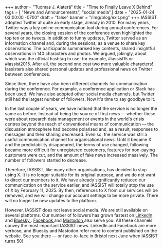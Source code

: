 +++
author = "Tuomas J. Alaterä"
title = "Time to Finally Leave X Behind"
tags = [ "News and Announcements", "social media",]
date = "2025-01-24 03:00:00 -0700"
draft = "false"
banner = "/img/blog/exit.png"
+++
IASSIST adopted Twitter at quite an early stage, already in 2010. For many years, Twitter was a key online communication tool during annual conferences. For several years, the closing session of the conference even highlighted the top ten or so tweets. In addition to funny updates, Twitter served as an information channel and, during the sessions, as a venue to share key observations. The participants summarised key contents, shared insightful observations in 140 characters and photos. We argued, jokingly, about which was the official hashtag to use: for example, #iassist15 or #iassist2015. After all, the second one cost two more valuable characters! Iassisters also shared personal updates and professional news on Twitter between conferences.

Since then, there have also been different channels for communication during the conference. For example, a conference application or Slack has been used. We have also adopted other social media channels, but Twitter still had the largest number of followers. Now it's time to say goodbye to it.

In the last couple of years, we have noticed that the service is no longer the same as before. Instead of being the source of first news — whether these were about research data management or events in the world's crisis centres beyond the reach of conventional means of communication — the discussion atmosphere had become polarised and, as a result, responses to messages and their sharing decreased. Even so, the service was still a useful communication channel for organisational news. Until it became X and the predictability disappeared, the terms of use changed, following became more difficult for unregistered customers, features for non-paying customers were cut, and the amount of fake news increased massively. The number of followers started to decrease.

Therefore, IASSIST, like many other organisations, has decided to stop using X. It is no longer suitable for its original purpose, and we do not want to direct our members to it. We have already significantly reduced our communication on the service earlier, and IASSIST will totally stop the use of X by February 11, 2025. By then, references to X from our services will be removed, and we will change our account settings to be more private. There will no longer be new updates to the platform.

However, IASSIST does not leave social media. We are still available on several platforms. Our number of followers has grown fastest on [LinkedIn <span class="fas fa-external-link-alt"></span>](https://www.linkedin.com/company/iassistdata)and [Bluesky <span class="fas fa-external-link-alt"></span>](https://bsky.app/profile/iassistdata.bsky.social). [Facebook <span class="fas fa-external-link-alt"></span>](https://www.facebook.com/iassistdata) and [Mastodon <span class="fas fa-external-link-alt"></span>](https://mastodon.social/@iassistdata) also serve you. All these channels convey the most important IASSIST news. LinkedIn and Facebook are more verbose, and Bluesky and Mastodon refer more to content published on the website. See you there — or face-to-face in Bristol next June when IASSIST turns 50!